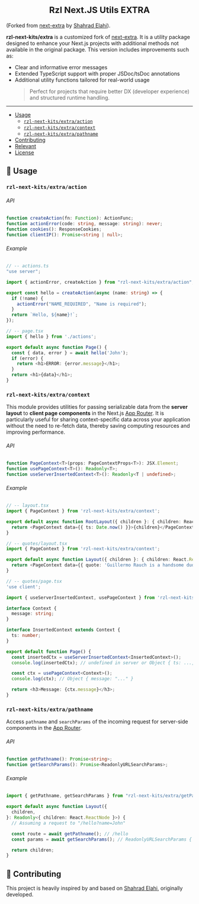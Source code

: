 <h1 align="center">
<sup>Rzl Next.JS Utils EXTRA</sup>
<br>
</h1>

(Forked from [next-extra](https://github.com/shahradelahi/next-extra) by [Shahrad Elahi](https://github.com/shahradelahi)).

**rzl-next-kits/extra** is a customized fork of [next-extra](https://github.com/shahradelahi/next-extra).
It is a utility package designed to enhance your Next.js projects with additional methods not available in the original package.
This version includes improvements such as:

- Clear and informative error messages
- Extended TypeScript support with proper JSDoc/tsDoc annotations
- Additional utility functions tailored for real-world usage
  > Perfect for projects that require better DX (developer experience) and structured runtime handling.

---

- [Usage](#-usage)
  - [`rzl-next-kits/extra/action`](#rzl-next-kitsextraaction)
  - [`rzl-next-kits/extra/context`](#rzl-next-kitsextracontext)
  - [`rzl-next-kits/extra/pathname`](#rzl-next-kitsextrapathname)
- [Contributing](#-contributing)
- [Relevant](#relevant)
- [License](#license)

## 📖 Usage

### `rzl-next-kits/extra/action`

###### API

```typescript
function createAction(fn: Function): ActionFunc;
function actionError(code: string, message: string): never;
function cookies(): ResponseCookies;
function clientIP(): Promise<string | null>;
```

###### Example

```typescript jsx
// -- actions.ts
"use server";

import { actionError, createAction } from "rzl-next-kits/extra/action";

export const hello = createAction(async (name: string) => {
  if (!name) {
    actionError("NAME_REQUIRED", "Name is required");
  }
  return `Hello, ${name}!`;
});
```

```typescript jsx
// -- page.tsx
import { hello } from './actions';

export default async function Page() {
  const { data, error } = await hello('John');
  if (error) {
    return <h1>ERROR: {error.message}</h1>;
  }
  return <h1>{data}</h1>;
}
```

### `rzl-next-kits/extra/context`

This module provides utilities for passing serializable data from the **server layout** to **client page components** in the Next.js [App Router](https://nextjs.org/docs/app). It is particularly useful for sharing context-specific data across your application without the need to re-fetch data, thereby saving computing resources and improving performance.

###### API

```typescript
function PageContext<T>(props: PageContextProps<T>): JSX.Element;
function usePageContext<T>(): Readonly<T>;
function useServerInsertedContext<T>(): Readonly<T | undefined>;
```

###### Example

```typescript jsx
// -- layout.tsx
import { PageContext } from 'rzl-next-kits/extra/context';

export default async function RootLayout({ children }: { children: React.ReactNode }) {
  return <PageContext data={{ ts: Date.now() }}>{children}</PageContext>;
}
```

```typescript jsx
// -- quotes/layout.tsx
import { PageContext } from 'rzl-next-kits/extra/context';

export default async function Layout({ children }: { children: React.ReactNode }) {
  return <PageContext data={{ quote: 'Guillermo Rauch is a handsome dude!' }}>{children}</PageContext>;
}
```

```typescript jsx
// -- quotes/page.tsx
'use client';

import { useServerInsertedContext, usePageContext } from 'rzl-next-kits/extra/context';

interface Context {
  message: string;
}

interface InsertedContext extends Context {
  ts: number;
}

export default function Page() {
  const insertedCtx = useServerInsertedContext<InsertedContext>();
  console.log(insertedCtx); // undefined in server or Object { ts: ..., message: "..." }

  const ctx = usePageContext<Context>();
  console.log(ctx); // Object { message: "..." }

  return <h3>Message: {ctx.message}</h3>;
}
```

### `rzl-next-kits/extra/pathname`

Access `pathname` and `searchParams` of the incoming request for server-side components in the [App Router](https://nextjs.org/docs/app).

###### API

```typescript
function getPathname(): Promise<string>;
function getSearchParams(): Promise<ReadonlyURLSearchParams>;
```

###### Example

```typescript
import { getPathname, getSearchParams } from "rzl-next-kits/extra/getPathname";

export default async function Layout({
  children,
}: Readonly<{ children: React.ReactNode }>) {
  // Assuming a request to "/hello?name=John"

  const route = await getPathname(); // /hello
  const params = await getSearchParams(); // ReadonlyURLSearchParams { 'name' => 'John' }

  return children;
}
```

## 🤝 Contributing

This project is heavily inspired by and based on [Shahrad Elahi](https://github.com/shahradelahi), originally developed.
